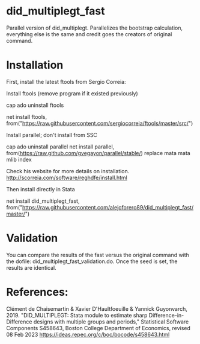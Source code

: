 # did_multiplegt_fast
Parallel version of did_multiplegt. Parallelizes the bootstrap calculation, everything else is the same and credit goes the creators of original command.


# Installation
First, install the latest ftools from Sergio Correia:

Install ftools (remove program if it existed previously)

cap ado uninstall ftools

net install ftools, from("https://raw.githubusercontent.com/sergiocorreia/ftools/master/src/")

Install parallel; don't install from SSC

cap ado uninstall parallel
net install parallel, from(https://raw.github.com/gvegayon/parallel/stable/) replace
mata mata mlib index

Check his website for more details on installation.
http://scorreia.com/software/reghdfe/install.html


Then install directly in Stata

net install did_multiplegt_fast, from("https://raw.githubusercontent.com/alejoforero89/did_multiplegt_fast/master/")

# Validation
You can compare the results of the fast versus the original command with the dofile: did_multiplegt_fast_validation.do. Once the seed is set, the results are identical.



# References: 

Clément de Chaisemartin & Xavier D'Haultfoeuille & Yannick Guyonvarch, 2019. "DID_MULTIPLEGT: Stata module to estimate sharp Difference-in-Difference designs with multiple groups and periods," Statistical Software Components S458643, Boston College Department of Economics, revised 08 Feb 2023
https://ideas.repec.org/c/boc/bocode/s458643.html
